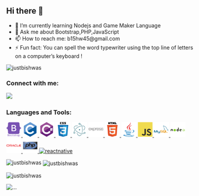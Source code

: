  <h2> Hi there 👋 </h2>
<ul>
<li>🌱 I’m currently learning Nodejs and Game Maker Language</li>
<li>💬 Ask me about Bootstrap,PHP,JavaScript</li>
<li>📫 How to reach me: b15hw45@gmail.com</li>
<li>⚡ Fun fact: You can spell the word typewriter using the top line of letters on a computer’s keyboard !</li>
</ul>
<p align="left"> <img src="https://komarev.com/ghpvc/?username=justbishwas&label=Profile%20views&color=0e75b6&style=flat" alt="justbishwas" /> </p>

<h3 align="left">Connect with me:</h3>
<a href="https://linktr.ee/justbishwas">
<img src="https://media.giphy.com/media/pJjKzRqY9HwME/giphy.gif">
</a>


<h3 align="left">Languages and Tools:</h3>
<p align="left"> <a href="https://getbootstrap.com" target="_blank" rel="noreferrer"> <img src="https://raw.githubusercontent.com/devicons/devicon/master/icons/bootstrap/bootstrap-plain-wordmark.svg" alt="bootstrap" width="40" height="40"/> </a> <a href="https://www.cprogramming.com/" target="_blank" rel="noreferrer"> <img src="https://raw.githubusercontent.com/devicons/devicon/master/icons/c/c-original.svg" alt="c" width="40" height="40"/> </a> <a href="https://www.w3schools.com/cs/" target="_blank" rel="noreferrer"> <img src="https://raw.githubusercontent.com/devicons/devicon/master/icons/csharp/csharp-original.svg" alt="csharp" width="40" height="40"/> </a> <a href="https://www.w3schools.com/css/" target="_blank" rel="noreferrer"> <img src="https://raw.githubusercontent.com/devicons/devicon/master/icons/css3/css3-original-wordmark.svg" alt="css3" width="40" height="40"/> </a> <a href="https://www.electronjs.org" target="_blank" rel="noreferrer"> <img src="https://raw.githubusercontent.com/devicons/devicon/master/icons/electron/electron-original.svg" alt="electron" width="40" height="40"/> </a> <a href="https://expressjs.com" target="_blank" rel="noreferrer"> <img src="https://raw.githubusercontent.com/devicons/devicon/master/icons/express/express-original-wordmark.svg" alt="express" width="40" height="40"/> </a> <a href="https://www.w3.org/html/" target="_blank" rel="noreferrer"> <img src="https://raw.githubusercontent.com/devicons/devicon/master/icons/html5/html5-original-wordmark.svg" alt="html5" width="40" height="40"/> </a> <a href="https://www.java.com" target="_blank" rel="noreferrer"> <img src="https://raw.githubusercontent.com/devicons/devicon/master/icons/java/java-original.svg" alt="java" width="40" height="40"/> </a> <a href="https://developer.mozilla.org/en-US/docs/Web/JavaScript" target="_blank" rel="noreferrer"> <img src="https://raw.githubusercontent.com/devicons/devicon/master/icons/javascript/javascript-original.svg" alt="javascript" width="40" height="40"/> </a> <a href="https://www.mysql.com/" target="_blank" rel="noreferrer"> <img src="https://raw.githubusercontent.com/devicons/devicon/master/icons/mysql/mysql-original-wordmark.svg" alt="mysql" width="40" height="40"/> </a> <a href="https://nodejs.org" target="_blank" rel="noreferrer"> <img src="https://raw.githubusercontent.com/devicons/devicon/master/icons/nodejs/nodejs-original-wordmark.svg" alt="nodejs" width="40" height="40"/> </a> <a href="https://www.oracle.com/" target="_blank" rel="noreferrer"> <img src="https://raw.githubusercontent.com/devicons/devicon/master/icons/oracle/oracle-original.svg" alt="oracle" width="40" height="40"/> </a> <a href="https://www.php.net" target="_blank" rel="noreferrer"> <img src="https://raw.githubusercontent.com/devicons/devicon/master/icons/php/php-original.svg" alt="php" width="40" height="40"/> </a> <a href="https://reactnative.dev/" target="_blank" rel="noreferrer"> <img src="https://reactnative.dev/img/header_logo.svg" alt="reactnative" width="40" height="40"/> </a> </p>

<p><img align="left" src="https://github-readme-stats.vercel.app/api/top-langs?username=justbishwas&show_icons=true&locale=en&layout=compact" alt="justbishwas" /></p>

<p>&nbsp;<img align="center" src="https://github-readme-stats.vercel.app/api?username=justbishwas&show_icons=true&locale=en" alt="justbishwas" /></p>

<p><img align="center" src="https://github-readme-streak-stats.herokuapp.com/?user=justbishwas&&theme=tokyonight" alt="justbishwas" /></p>

<div id="carouselExampleSlidesOnly" class="carousel slide" data-bs-ride="carousel">
  <div class="carousel-inner">
    <div class="carousel-item active">
     <img src="https://media.giphy.com/media/977YesTjNfQC7vQiph/giphy.gif" class="d-block w-100" alt="...">
    </div>
  </div>
</div>




